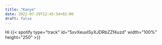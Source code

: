 ```yaml
---
title: "Kanye"
date: 2022-07-29T12:45:54+02:00
draft: false 
---
```


Hi
{{< spotify type="track" id="5xvXeuxISyXJDRbZZf4uzd" width="100%" height="250" >}}
